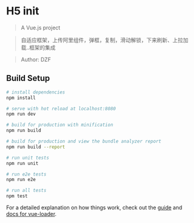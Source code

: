# H5 init

> A Vue.js project

> 自适应框架，上传阿里组件，弹框，复制，滑动解锁，下来刷新、上拉加载..框架的集成

> Author: DZF

## Build Setup

``` bash
# install dependencies
npm install

# serve with hot reload at localhost:8080
npm run dev

# build for production with minification
npm run build

# build for production and view the bundle analyzer report
npm run build --report

# run unit tests
npm run unit

# run e2e tests
npm run e2e

# run all tests
npm test
```

For a detailed explanation on how things work, check out the [guide](http://vuejs-templates.github.io/webpack/) and [docs for vue-loader](http://vuejs.github.io/vue-loader).
